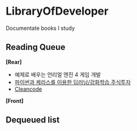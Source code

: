 # LibraryOfDeveloper
Documentate books I study  
## Reading Queue
**[Rear]**  
* 예제로 배우는 언리얼 엔진 4 게임 개발  
* [파이썬과 케라스를 이용한 딥러닝/강화학습,주식투자](https://www.notion.so/casselkim/76a5c957397d40b584ffd70a59208a8a)  
* [Cleancode](https://www.notion.so/casselkim/Clean-code-f7a4bf1d090846a993d19dc8189ef8cd)  

**[Front]**  

## Dequeued list

